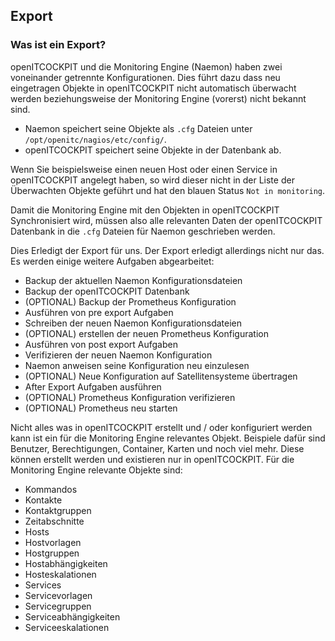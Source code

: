 ## Export
### Was ist ein Export?

openITCOCKPIT und die Monitoring Engine (Naemon) haben zwei voneinander getrennte Konfigurationen. Dies führt dazu dass neu eingetragen Objekte in openITCOCKPIT nicht automatisch überwacht werden beziehungsweise der Monitoring Engine (vorerst) nicht bekannt sind.

- Naemon speichert seine Objekte als `.cfg` Dateien unter `/opt/openitc/nagios/etc/config/`.
- openITCOCKPIT speichert seine Objekte in der Datenbank ab.

Wenn Sie beispielsweise einen neuen Host oder einen Service in openITCOCKPIT angelegt haben, so wird dieser nicht in der Liste der Überwachten Objekte geführt und hat den blauen Status `Not in monitoring`. 

Damit die Monitoring Engine mit den Objekten in openITCOCKPIT Synchronisiert wird, müssen also alle relevanten Daten der openITCOCKPIT Datenbank in die `.cfg` Dateien für Naemon geschrieben werden. 

Dies Erledigt der Export für uns. Der Export erledigt allerdings nicht nur das. Es werden einige weitere Aufgaben abgearbeitet:

- Backup der aktuellen Naemon Konfigurationsdateien
- Backup der openITCOCKPIT Datenbank
- (OPTIONAL) Backup der Prometheus Konfiguration
- Ausführen von pre export Aufgaben
- Schreiben der neuen Naemon Konfigurationsdateien
- (OPTIONAL) erstellen der neuen Prometheus Konfiguration
- Ausführen von post export Aufgaben
- Verifizieren der neuen Naemon Konfiguration
- Naemon anweisen seine Konfiguration neu einzulesen
- (OPTIONAL) Neue Konfiguration auf Satellitensysteme übertragen
- After Export Aufgaben ausführen
- (OPTIONAL) Prometheus Konfiguration verifizieren
- (OPTIONAL) Prometheus neu starten


Nicht alles was in openITCOCKPIT erstellt und / oder konfiguriert werden kann ist ein für die Monitoring Engine relevantes Objekt. Beispiele dafür sind Benutzer, Berechtigungen, Container, Karten und noch viel mehr. Diese können erstellt werden und existieren nur in openITCOCKPIT. Für die Monitoring Engine relevante Objekte sind:

- Kommandos
- Kontakte
- Kontaktgruppen
- Zeitabschnitte
- Hosts
- Hostvorlagen
- Hostgruppen
- Hostabhängigkeiten
- Hosteskalationen
- Services
- Servicevorlagen
- Servicegruppen
- Serviceabhängigkeiten
- Serviceeskalationen
